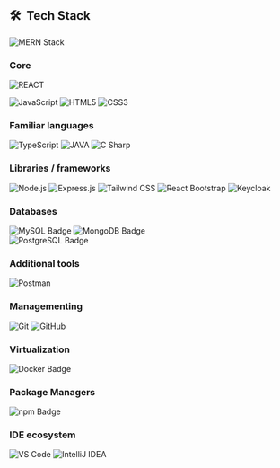 <!-- <div style="flex" align="center">
        <div align="end">
            <a href="https://wakatime.com/@b5a9aad9-edfe-4e37-b18c-1ce2d66a7b09"><img
                    src="https://wakatime.com/badge/user/b5a9aad9-edfe-4e37-b18c-1ce2d66a7b09.svg"
                    alt="Total time coded since Feb 8 2025" /></a>
        </div>
        <br>
        <a href="https://github.com/anuraghazra/convoychat"><img height=200 align="center" src="https://github-readme-stats.vercel.app/api/top-langs?username=ArtemMinich&layout=compact&langs_count=8&card_width=320&theme=github_dark"/></a>
</div> 
-->
## 🛠 &nbsp;Tech Stack

![MERN Stack](https://img.shields.io/badge/-MERN%20Stack-333333?style=for-the-badge&logoColor=white)

### Core

![REACT](https://img.shields.io/badge/-REACT-20232A?style=for-the-badge&logo=react&logoColor=61DAFB)

![JavaScript](https://img.shields.io/badge/JavaScript-F7DF1E?logo=javascript&logoColor=000&style=for-the-badge)
![HTML5](https://img.shields.io/badge/HTML5-E34F26?logo=html5&logoColor=fff&style=for-the-badge)
![CSS3](https://img.shields.io/badge/CSS3-1572B6?logo=css3&logoColor=fff&style=for-the-badge)

### Familiar languages

![TypeScript](https://img.shields.io/badge/TypeScript-3178C6?logo=typescript&logoColor=fff&style=for-the-badge)
![JAVA](https://img.shields.io/badge/-JAVA-007396?style=for-the-badge&logo=java&logoColor=fff)
![C Sharp](https://img.shields.io/badge/C%20Sharp-239120?logo=csharp&logoColor=fff&style=for-the-badge)

### Libraries / frameworks

![Node.js](https://img.shields.io/badge/Node.js-339933?logo=node.js&logoColor=white&style=for-the-badge)
![Express.js](https://img.shields.io/badge/Express.js-000000?logo=express&logoColor=fff&style=for-the-badge)
![Tailwind CSS](https://img.shields.io/badge/-Tailwind%20CSS-38B2AC?style=for-the-badge&logo=tailwind-css&logoColor=fff)
![React Bootstrap](https://img.shields.io/badge/-React%20Bootstrap-563D7C?style=for-the-badge&logo=react-bootstrap&logoColor=fff)
![Keycloak](https://img.shields.io/badge/Keycloak-3C3C3C?logo=keycloak&logoColor=white&style=for-the-badge)

### Databases

![MySQL Badge](https://img.shields.io/badge/MySQL-4479A1?logo=mysql&logoColor=fff&style=for-the-badge)
![MongoDB Badge](https://img.shields.io/badge/MongoDB-47A248?logo=mongodb&logoColor=fff&style=for-the-badge)
<br/>
![PostgreSQL Badge](https://img.shields.io/badge/PostgreSQL-4169E1?logo=postgresql&logoColor=fff&style=for-the-badge)

### Additional tools

![Postman](https://img.shields.io/badge/-Postman-FF6C37?style=for-the-badge&logo=postman&logoColor=fff)

### Managementing

![Git](https://img.shields.io/badge/-Git-333333?style=for-the-badge&logo=git)
![GitHub](https://img.shields.io/badge/-GitHub-333333?style=for-the-badge&logo=github)


### Virtualization

![Docker Badge](https://img.shields.io/badge/Docker-2496ED?logo=docker&logoColor=fff&style=for-the-badge)

### Package Managers

![npm Badge](https://img.shields.io/badge/npm-CB3837?logo=npm&logoColor=fff&style=for-the-badge)

### IDE ecosystem

![VS Code](https://img.shields.io/badge/VS%20Code-007ACC?style=for-the-badge&logo=visual-studio-code&logoColor=white)
![IntelliJ IDEA](https://img.shields.io/badge/-IntelliJ%20IDEA-000000?style=for-the-badge&logo=intellij-idea&logoColor=white)

